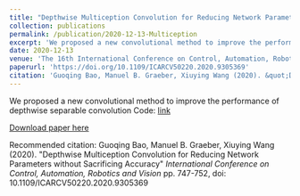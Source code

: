 ```yaml
---
title: "Depthwise Multiception Convolution for Reducing Network Parameters without Sacrificing Accuracy"
collection: publications
permalink: /publication/2020-12-13-Multiception
excerpt: 'We proposed a new convolutional method to improve the performance of depthwise separable convolution Code:https://github.com/guoqingbao/Multiception'
date: 2020-12-13
venue: 'The 16th International Conference on Control, Automation, Robotics and Vision'
paperurl: 'https://doi.org/10.1109/ICARCV50220.2020.9305369'
citation: 'Guoqing Bao, Manuel B. Graeber, Xiuying Wang (2020). &quot;Depthwise Multiception Convolution for Reducing Network Parameters without Sacrificing Accuracy&quot; <i>International Conference on Control, Automation, Robotics and Vision</i> pp. 747-752, doi: 10.1109/ICARCV50220.2020.9305369'
---
```

We proposed a new convolutional method to improve the performance of depthwise separable convolution Code: [link](https://github.com/guoqingbao/Multiception)

[Download paper here](https://doi.org/10.1109/ICARCV50220.2020.9305369)

Recommended citation: Guoqing Bao, Manuel B. Graeber, Xiuying Wang (2020). "Depthwise Multiception Convolution for Reducing Network Parameters without Sacrificing Accuracy" <i>International Conference on Control, Automation, Robotics and Vision</i> pp. 747-752, doi: 10.1109/ICARCV50220.2020.9305369
